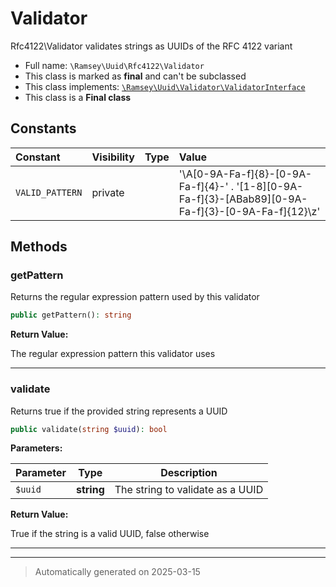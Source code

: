 
# Validator

Rfc4122\Validator validates strings as UUIDs of the RFC 4122 variant



* Full name: `\Ramsey\Uuid\Rfc4122\Validator`
* This class is marked as **final** and can't be subclassed
* This class implements:
[`\Ramsey\Uuid\Validator\ValidatorInterface`](../Validator/ValidatorInterface.md)
* This class is a **Final class**


## Constants

| Constant | Visibility | Type | Value |
|:---------|:-----------|:-----|:------|
|`VALID_PATTERN`|private| |&#039;\A[0-9A-Fa-f]{8}-[0-9A-Fa-f]{4}-&#039; . &#039;[1-8][0-9A-Fa-f]{3}-[ABab89][0-9A-Fa-f]{3}-[0-9A-Fa-f]{12}\z&#039;|


## Methods


### getPattern

Returns the regular expression pattern used by this validator

```php
public getPattern(): string
```









**Return Value:**

The regular expression pattern this validator uses




***

### validate

Returns true if the provided string represents a UUID

```php
public validate(string $uuid): bool
```








**Parameters:**

| Parameter | Type | Description |
|-----------|------|-------------|
| `$uuid` | **string** | The string to validate as a UUID |


**Return Value:**

True if the string is a valid UUID, false otherwise




***


***
> Automatically generated on 2025-03-15
